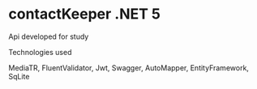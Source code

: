 # contactKeeper .NET 5

Api developed for study

Technologies used

MediaTR,
FluentValidator,
Jwt,
Swagger,
AutoMapper,
EntityFramework,
SqLite
